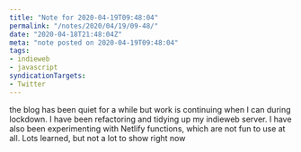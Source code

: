 ```yaml
---
title: "Note for 2020-04-19T09:48:04"
permalink: "/notes/2020/04/19/09-48/"
date: "2020-04-18T21:48:04Z"
meta: "note posted on 2020-04-19T09:48:04"
tags:
- indieweb
- javascript
syndicationTargets:
- Twitter
---
```

the blog has been quiet for a while but work is continuing when I can during lockdown.
I have been refactoring and tidying up my indieweb server. I have also been experimenting with Netlify functions, which are not fun to use at all. Lots learned, but not a lot to show right now
